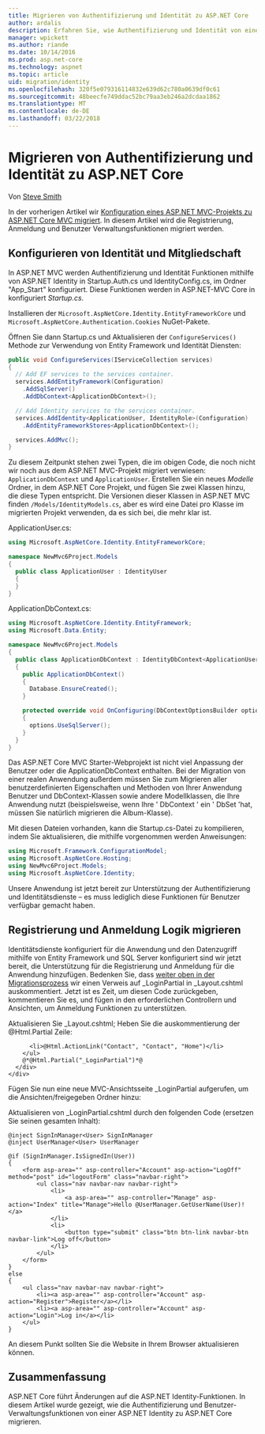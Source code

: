 ```yaml
---
title: Migrieren von Authentifizierung und Identität zu ASP.NET Core
author: ardalis
description: Erfahren Sie, wie Authentifizierung und Identität von eines ASP.NET MVC-Projekts zu ASP.NET Core MVC-Projekt zu migrieren.
manager: wpickett
ms.author: riande
ms.date: 10/14/2016
ms.prod: asp.net-core
ms.technology: aspnet
ms.topic: article
uid: migration/identity
ms.openlocfilehash: 320f5e079316114832e639d62c780a0639df0c61
ms.sourcegitcommit: 48beecfe749ddac52bc79aa3eb246a2dcdaa1862
ms.translationtype: MT
ms.contentlocale: de-DE
ms.lasthandoff: 03/22/2018
---
```

# <a name="migrate-authentication-and-identity-to-aspnet-core"></a>Migrieren von Authentifizierung und Identität zu ASP.NET Core

<a name="migration-identity"></a>

Von [Steve Smith](https://ardalis.com/)

In der vorherigen Artikel wir [Konfiguration eines ASP.NET MVC-Projekts zu ASP.NET Core MVC migriert](configuration.md). In diesem Artikel wird die Registrierung, Anmeldung und Benutzer Verwaltungsfunktionen migriert werden.

## <a name="configure-identity-and-membership"></a>Konfigurieren von Identität und Mitgliedschaft

In ASP.NET MVC werden Authentifizierung und Identität Funktionen mithilfe von ASP.NET Identity in Startup.Auth.cs und IdentityConfig.cs, im Ordner "App_Start" konfiguriert. Diese Funktionen werden in ASP.NET-MVC Core in konfiguriert *Startup.cs*.

Installieren der `Microsoft.AspNetCore.Identity.EntityFrameworkCore` und `Microsoft.AspNetCore.Authentication.Cookies` NuGet-Pakete.

Öffnen Sie dann Startup.cs und Aktualisieren der `ConfigureServices()` Methode zur Verwendung von Entity Framework und Identität Diensten:

```csharp
public void ConfigureServices(IServiceCollection services)
{
  // Add EF services to the services container.
  services.AddEntityFramework(Configuration)
    .AddSqlServer()
    .AddDbContext<ApplicationDbContext>();

  // Add Identity services to the services container.
  services.AddIdentity<ApplicationUser, IdentityRole>(Configuration)
    .AddEntityFrameworkStores<ApplicationDbContext>();

  services.AddMvc();
}
```

Zu diesem Zeitpunkt stehen zwei Typen, die im obigen Code, die noch nicht wir noch aus dem ASP.NET MVC-Projekt migriert verwiesen: `ApplicationDbContext` und `ApplicationUser`. Erstellen Sie ein neues *Modelle* Ordner, in dem ASP.NET Core Projekt, und fügen Sie zwei Klassen hinzu, die diese Typen entspricht. Die Versionen dieser Klassen in ASP.NET MVC finden `/Models/IdentityModels.cs`, aber es wird eine Datei pro Klasse im migrierten Projekt verwenden, da es sich bei, die mehr klar ist.

ApplicationUser.cs:

```csharp
using Microsoft.AspNetCore.Identity.EntityFrameworkCore;

namespace NewMvc6Project.Models
{
  public class ApplicationUser : IdentityUser
  {
  }
}
```

ApplicationDbContext.cs:

```csharp
using Microsoft.AspNetCore.Identity.EntityFramework;
using Microsoft.Data.Entity;

namespace NewMvc6Project.Models
{
  public class ApplicationDbContext : IdentityDbContext<ApplicationUser>
  {
    public ApplicationDbContext()
    {
      Database.EnsureCreated();
    }

    protected override void OnConfiguring(DbContextOptionsBuilder options)
    {
      options.UseSqlServer();
    }
  }
}
```

Das ASP.NET Core MVC Starter-Webprojekt ist nicht viel Anpassung der Benutzer oder die ApplicationDbContext enthalten. Bei der Migration von einer realen Anwendung außerdem müssen Sie zum Migrieren aller benutzerdefinierten Eigenschaften und Methoden von Ihrer Anwendung Benutzer und DbContext-Klassen sowie andere Modellklassen, die Ihre Anwendung nutzt (beispielsweise, wenn Ihre ' DbContext ' ein ' DbSet 'hat<Album>, müssen Sie natürlich migrieren die Album-Klasse).

Mit diesen Dateien vorhanden, kann die Startup.cs-Datei zu kompilieren, indem Sie aktualisieren, die mithilfe vorgenommen werden Anweisungen:

```csharp
using Microsoft.Framework.ConfigurationModel;
using Microsoft.AspNetCore.Hosting;
using NewMvc6Project.Models;
using Microsoft.AspNetCore.Identity;
```

Unsere Anwendung ist jetzt bereit zur Unterstützung der Authentifizierung und Identitätsdienste – es muss lediglich diese Funktionen für Benutzer verfügbar gemacht haben.

## <a name="migrate-registration-and-login-logic"></a>Registrierung und Anmeldung Logik migrieren

Identitätsdienste konfiguriert für die Anwendung und den Datenzugriff mithilfe von Entity Framework und SQL Server konfiguriert sind wir jetzt bereit, die Unterstützung für die Registrierung und Anmeldung für die Anwendung hinzufügen. Bedenken Sie, dass [weiter oben in der Migrationsprozess](mvc.md#migrate-layout-file) wir einen Verweis auf _LoginPartial in _Layout.cshtml auskommentiert. Jetzt ist es Zeit, um diesen Code zurückgeben, kommentieren Sie es, und fügen in den erforderlichen Controllern und Ansichten, um Anmeldung Funktionen zu unterstützen.

Aktualisieren Sie _Layout.cshtml; Heben Sie die auskommentierung der @Html.Partial Zeile:

```cshtml
      <li>@Html.ActionLink("Contact", "Contact", "Home")</li>
    </ul>
    @*@Html.Partial("_LoginPartial")*@
  </div>
</div>
```

Fügen Sie nun eine neue MVC-Ansichtsseite _LoginPartial aufgerufen, um die Ansichten/freigegeben Ordner hinzu:

Aktualisieren von _LoginPartial.cshtml durch den folgenden Code (ersetzen Sie seinen gesamten Inhalt):

```cshtml
@inject SignInManager<User> SignInManager
@inject UserManager<User> UserManager

@if (SignInManager.IsSignedIn(User))
{
    <form asp-area="" asp-controller="Account" asp-action="LogOff" method="post" id="logoutForm" class="navbar-right">
        <ul class="nav navbar-nav navbar-right">
            <li>
                <a asp-area="" asp-controller="Manage" asp-action="Index" title="Manage">Hello @UserManager.GetUserName(User)!</a>
            </li>
            <li>
                <button type="submit" class="btn btn-link navbar-btn navbar-link">Log off</button>
            </li>
        </ul>
    </form>
}
else
{
    <ul class="nav navbar-nav navbar-right">
        <li><a asp-area="" asp-controller="Account" asp-action="Register">Register</a></li>
        <li><a asp-area="" asp-controller="Account" asp-action="Login">Log in</a></li>
    </ul>
}
```

An diesem Punkt sollten Sie die Website in Ihrem Browser aktualisieren können.

## <a name="summary"></a>Zusammenfassung

ASP.NET Core führt Änderungen auf die ASP.NET Identity-Funktionen. In diesem Artikel wurde gezeigt, wie die Authentifizierung und Benutzer-Verwaltungsfunktionen von einer ASP.NET Identity zu ASP.NET Core migrieren.

